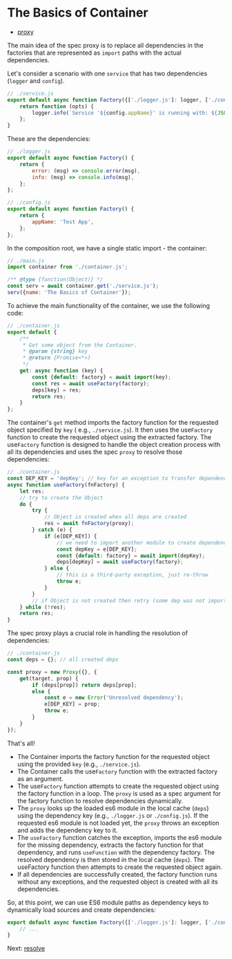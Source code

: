# The Basics of Container

* [proxy](./proxy/README.md)

The main idea of the spec proxy is to replace all dependencies in the factories that are represented as `import` paths
with the actual dependencies.

Let's consider a scenario with one `service` that has two dependencies (`logger` and `config`).

```javascript
// ./service.js
export default async function Factory({['./logger.js']: logger, ['./config.js']: config}) {
    return function (opts) {
        logger.info(`Service '${config.appName}' is running with: ${JSON.stringify(opts)}`);
    };
}
```

These are the dependencies:

```javascript
// ./logger.js
export default async function Factory() {
    return {
        error: (msg) => console.error(msg),
        info: (msg) => console.info(msg),
    };
};
```

```javascript
// ./config.js
export default async function Factory() {
    return {
        appName: 'Test App',
    };
};
```

In the composition root, we have a single static import - the container:

```javascript
// ./main.js
import container from './container.js';

/** @type {function(Object)} */
const serv = await container.get('./service.js');
serv({name: 'The Basics of Container'});
```

To achieve the main functionality of the container, we use the following code:

```javascript
// ./container.js
export default {
    /**
     * Get some object from the Container.
     * @param {string} key
     * @return {Promise<*>}
     */
    get: async function (key) {
        const {default: factory} = await import(key);
        const res = await useFactory(factory);
        deps[key] = res;
        return res;
    }
};
```

The container's `get` method imports the factory function for the requested object specified by `key` (
e.g., `./service.js`). It then uses the use`Factory` function to create the requested object using the extracted
factory. The use`Factory` function is designed to handle the object creation process with all its dependencies and uses
the spec `proxy` to resolve those dependencies:

```javascript
// ./container.js
const DEP_KEY = 'depKey'; // key for an exception to transfer dependency key (path for import)
async function useFactory(fnFactory) {
    let res;
    // try to create the Object
    do {
        try {
            // Object is created when all deps are created
            res = await fnFactory(proxy);
        } catch (e) {
            if (e[DEP_KEY]) {
                // we need to import another module to create dependency
                const depKey = e[DEP_KEY];
                const {default: factory} = await import(depKey);
                deps[depKey] = await useFactory(factory);
            } else {
                // this is a third-party exception, just re-throw
                throw e;
            }
        }
        // if Object is not created then retry (some dep was not imported yet)
    } while (!res);
    return res;
}
```

The spec proxy plays a crucial role in handling the resolution of dependencies:

```javascript
// ./container.js
const deps = {}; // all created deps

const proxy = new Proxy({}, {
    get(target, prop) {
        if (deps[prop]) return deps[prop];
        else {
            const e = new Error('Unresolved dependency');
            e[DEP_KEY] = prop;
            throw e;
        }
    }
});
```

That's all!

* The Container imports the factory function for the requested object using the provided `key` (e.g., `./service.js`).
* The Container calls the use`Factory` function with the extracted factory as an argument.
* The use`Factory` function attempts to create the requested object using the factory function in a loop. The `proxy` is
  used as a spec argument for the factory function to resolve dependencies dynamically.
* The `proxy` looks up the loaded es6 module in the local cache (`deps`) using the dependency key (e.g., `./logger.js`
  or `./config.js`). If the requested es6 module is not loaded yet, the `proxy` throws an exception and adds the
  dependency key to it.
* The `useFactory` function catches the exception, imports the es6 module for the missing dependency, extracts the
  factory function for that dependency, and runs `useFunction` with the dependency factory. The resolved dependency is
  then stored in the local cache (`deps`). The useFactory function then attempts to create the requested object again.
* If all dependencies are successfully created, the factory function runs without any exceptions, and the requested
  object is created with all its dependencies.

So, at this point, we can use ES6 module paths as dependency keys to dynamically load sources and create dependencies:

```javascript
export default async function Factory({['./logger.js']: logger, ['./config.js']: config}) {
    // ...
}
```

Next: [resolve](../resolve/README.md)